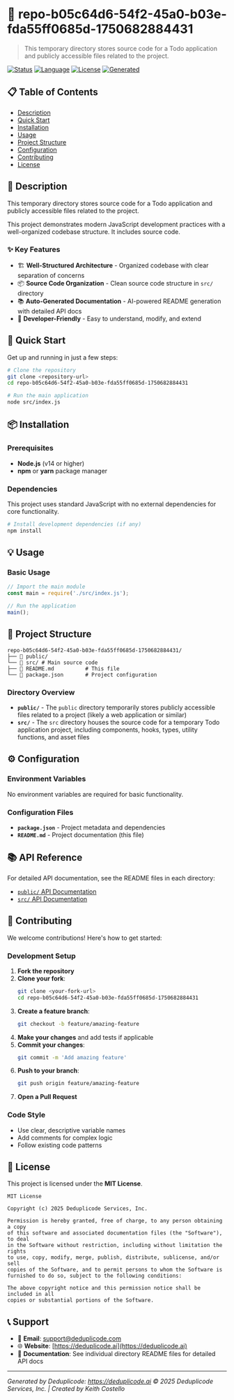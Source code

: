 # 🚀 repo-b05c64d6-54f2-45a0-b03e-fda55ff0685d-1750682884431

> This temporary directory stores source code for a Todo application and publicly accessible files related to the project.

[![Status](https://img.shields.io/badge/Status-Active-brightgreen)](#)
[![Language](https://img.shields.io/badge/Language-JavaScript-blue)](#)
[![License](https://img.shields.io/badge/License-MIT-yellow)](#)
[![Generated](https://img.shields.io/badge/Generated-6/23/2025-orange)](#)

## 📋 Table of Contents

- [Description](#-description)
- [Quick Start](#-quick-start)
- [Installation](#-installation)
- [Usage](#-usage)
- [Project Structure](#-project-structure)
- [Configuration](#-configuration)
- [Contributing](#-contributing)
- [License](#-license)

## 📖 Description

This temporary directory stores source code for a Todo application and publicly accessible files related to the project.

This project demonstrates modern JavaScript development practices with a well-organized codebase structure. It includes source code.

### ✨ Key Features

- 🏗️ **Well-Structured Architecture** - Organized codebase with clear separation of concerns
- 📦 **Source Code Organization** - Clean source code structure in `src/` directory
- 📚 **Auto-Generated Documentation** - AI-powered README generation with detailed API docs
- 🔧 **Developer-Friendly** - Easy to understand, modify, and extend

## 🚀 Quick Start

Get up and running in just a few steps:

```bash
# Clone the repository
git clone <repository-url>
cd repo-b05c64d6-54f2-45a0-b03e-fda55ff0685d-1750682884431

# Run the main application
node src/index.js
```

## 📦 Installation

### Prerequisites

- **Node.js** (v14 or higher)
- **npm** or **yarn** package manager

### Dependencies

This project uses standard JavaScript with no external dependencies for core functionality.

```bash
# Install development dependencies (if any)
npm install
```

## 💡 Usage

### Basic Usage

```javascript
// Import the main module
const main = require('./src/index.js');

// Run the application
main();
```

## 📁 Project Structure

```
repo-b05c64d6-54f2-45a0-b03e-fda55ff0685d-1750682884431/
├── 📁 public/
└── 📁 src/ # Main source code
├── 📄 README.md          # This file
└── 📄 package.json       # Project configuration
```

### Directory Overview

- **`public/`** - The `public` directory temporarily stores publicly accessible files related to a project (likely a web application or similar)
- **`src/`** - The `src` directory houses the source code for a temporary Todo application project, including components, hooks, types, utility functions, and asset files

## ⚙️ Configuration

### Environment Variables

No environment variables are required for basic functionality.

### Configuration Files

- **`package.json`** - Project metadata and dependencies
- **`README.md`** - Project documentation (this file)

## 📚 API Reference

For detailed API documentation, see the README files in each directory:

- [`public/` API Documentation](./public/README.md)
- [`src/` API Documentation](./src/README.md)

## 🤝 Contributing

We welcome contributions! Here's how to get started:

### Development Setup

1. **Fork the repository**
2. **Clone your fork**:
   ```bash
   git clone <your-fork-url>
   cd repo-b05c64d6-54f2-45a0-b03e-fda55ff0685d-1750682884431
   ```
3. **Create a feature branch**:
   ```bash
   git checkout -b feature/amazing-feature
   ```
4. **Make your changes** and add tests if applicable
5. **Commit your changes**:
   ```bash
   git commit -m 'Add amazing feature'
   ```
6. **Push to your branch**:
   ```bash
   git push origin feature/amazing-feature
   ```
7. **Open a Pull Request**

### Code Style

- Use clear, descriptive variable names
- Add comments for complex logic
- Follow existing code patterns

## 📄 License

This project is licensed under the **MIT License**.

```
MIT License

Copyright (c) 2025 Deduplicode Services, Inc.

Permission is hereby granted, free of charge, to any person obtaining a copy
of this software and associated documentation files (the "Software"), to deal
in the Software without restriction, including without limitation the rights
to use, copy, modify, merge, publish, distribute, sublicense, and/or sell
copies of the Software, and to permit persons to whom the Software is
furnished to do so, subject to the following conditions:

The above copyright notice and this permission notice shall be included in all
copies or substantial portions of the Software.
```

## 📞 Support

- 📧 **Email**: support@deduplicode.com
- 🌐 **Website**: [https://deduplicode.ai](https://deduplicode.ai)
- 📖 **Documentation**: See individual directory README files for detailed API docs

---

*Generated by Deduplicode: https://deduplicode.ai*
*© 2025 Deduplicode Services, Inc. | Created by Keith Costello*
